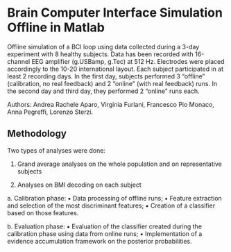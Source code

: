 # Brain Computer Interface Simulation Offline in Matlab

Offline simulation of a BCI loop using data collected during a 3-day experiment with 8 healthy subjects. Data has been recorded with 16-channel EEG amplifier (g.USBamp, g.Tec) at 512 Hz. Electrodes were placed accordingly to the 10-20 international layout.  Each subject participated in at least 2 recording days. In the first day, subjects performed 3 “offline” (calibration, no real feedback) and 2 “online” (with real feedback) runs. In the second day and third day, they performed 2 “online” runs each.

Authors: Andrea Rachele Aparo, Virginia Furlani, Francesco Pio Monaco, Anna Pegreffi, Lorenzo Sterzi.

## Methodology

Two types of analyses were done:

  1. Grand average analyses on the whole population and on representative subjects

  2. Analyses on BMI decoding on each subject

  a. Calibration phase:
    ▪ Data processing of offline runs;
    ▪ Feature extraction and selection of the most discriminant features;
    ▪ Creation of a classifier based on those features.

  b. Evaluation phase:
    ▪ Evaluation of the classifier created during the calibration phase using data from online runs;
    ▪ Implementation of a evidence accumulation framework on the posterior probabilities.
